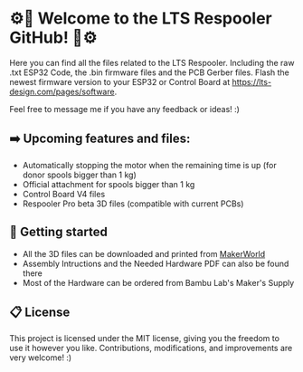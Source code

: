 # ⚙️🧵 Welcome to the LTS Respooler GitHub! 🧵⚙️

Here you can find all the files related to the LTS Respooler. Including the raw .txt ESP32 Code, the .bin firmware files and the PCB Gerber files. Flash the newest firmware version to your ESP32 or Control Board at https://lts-design.com/pages/software.

Feel free to message me if you have any feedback or ideas! :)

## ➡️ Upcoming features and files:

- Automatically stopping the motor when the remaining time is up (for donor spools bigger than 1 kg)
- Official attachment for spools bigger than 1 kg
- Control Board V4 files
- Respooler Pro beta 3D files (compatible with current PCBs)

## 🚀 Getting started

- All the 3D files can be downloaded and printed from [MakerWorld](https://makerworld.com/models/448008)
- Assembly Intructions and the Needed Hardware PDF can also be found there
- Most of the Hardware can be ordered from Bambu Lab's Maker's Supply

## 📋 License

This project is licensed under the MIT license, giving you the freedom to use it however you like. Contributions, modifications, and improvements are very welcome! :)
